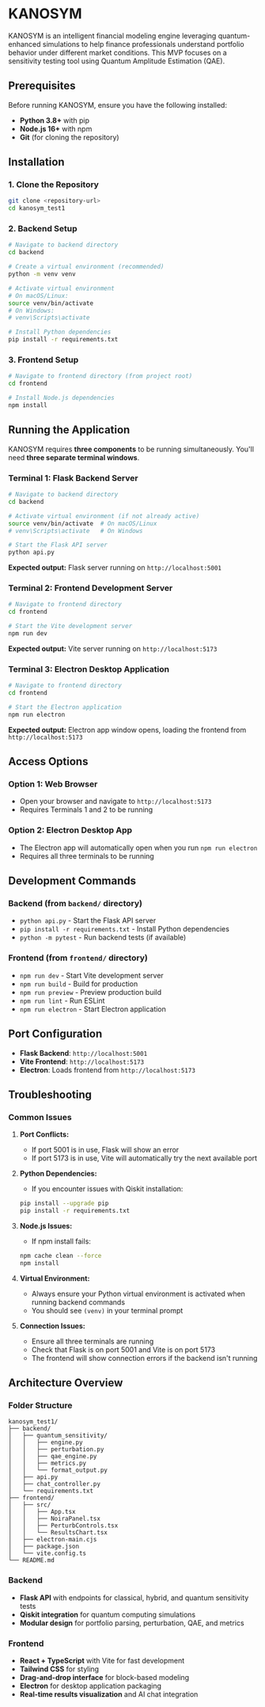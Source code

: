 # KANOSYM

KANOSYM is an intelligent financial modeling engine leveraging quantum-enhanced simulations to help finance professionals understand portfolio behavior under different market conditions. This MVP focuses on a sensitivity testing tool using Quantum Amplitude Estimation (QAE).

## Prerequisites

Before running KANOSYM, ensure you have the following installed:

- **Python 3.8+** with pip
- **Node.js 16+** with npm
- **Git** (for cloning the repository)

## Installation

### 1. Clone the Repository
```bash
git clone <repository-url>
cd kanosym_test1
```

### 2. Backend Setup
```bash
# Navigate to backend directory
cd backend

# Create a virtual environment (recommended)
python -m venv venv

# Activate virtual environment
# On macOS/Linux:
source venv/bin/activate
# On Windows:
# venv\Scripts\activate

# Install Python dependencies
pip install -r requirements.txt
```

### 3. Frontend Setup
```bash
# Navigate to frontend directory (from project root)
cd frontend

# Install Node.js dependencies
npm install
```

## Running the Application

KANOSYM requires **three components** to be running simultaneously. You'll need **three separate terminal windows**.

### Terminal 1: Flask Backend Server
```bash
# Navigate to backend directory
cd backend

# Activate virtual environment (if not already active)
source venv/bin/activate  # On macOS/Linux
# venv\Scripts\activate   # On Windows

# Start the Flask API server
python api.py
```
**Expected output:** Flask server running on `http://localhost:5001`

### Terminal 2: Frontend Development Server
```bash
# Navigate to frontend directory
cd frontend

# Start the Vite development server
npm run dev
```
**Expected output:** Vite server running on `http://localhost:5173`

### Terminal 3: Electron Desktop Application
```bash
# Navigate to frontend directory
cd frontend

# Start the Electron application
npm run electron
```
**Expected output:** Electron app window opens, loading the frontend from `http://localhost:5173`

## Access Options

### Option 1: Web Browser
- Open your browser and navigate to `http://localhost:5173`
- Requires Terminals 1 and 2 to be running

### Option 2: Electron Desktop App
- The Electron app will automatically open when you run `npm run electron`
- Requires all three terminals to be running

## Development Commands

### Backend (from `backend/` directory)
- `python api.py` - Start the Flask API server
- `pip install -r requirements.txt` - Install Python dependencies
- `python -m pytest` - Run backend tests (if available)

### Frontend (from `frontend/` directory)
- `npm run dev` - Start Vite development server
- `npm run build` - Build for production
- `npm run preview` - Preview production build
- `npm run lint` - Run ESLint
- `npm run electron` - Start Electron application

## Port Configuration

- **Flask Backend**: `http://localhost:5001`
- **Vite Frontend**: `http://localhost:5173`
- **Electron**: Loads frontend from `http://localhost:5173`

## Troubleshooting

### Common Issues

1. **Port Conflicts:** 
   - If port 5001 is in use, Flask will show an error
   - If port 5173 is in use, Vite will automatically try the next available port

2. **Python Dependencies:** 
   - If you encounter issues with Qiskit installation:
   ```bash
   pip install --upgrade pip
   pip install -r requirements.txt
   ```

3. **Node.js Issues:** 
   - If npm install fails:
   ```bash
   npm cache clean --force
   npm install
   ```

4. **Virtual Environment:** 
   - Always ensure your Python virtual environment is activated when running backend commands
   - You should see `(venv)` in your terminal prompt

5. **Connection Issues:**
   - Ensure all three terminals are running
   - Check that Flask is on port 5001 and Vite is on port 5173
   - The frontend will show connection errors if the backend isn't running

## Architecture Overview

### Folder Structure
```
kanosym_test1/
├── backend/
│   ├── quantum_sensitivity/
│   │   ├── engine.py
│   │   ├── perturbation.py
│   │   ├── qae_engine.py
│   │   ├── metrics.py
│   │   └── format_output.py
│   ├── api.py
│   ├── chat_controller.py
│   └── requirements.txt
├── frontend/
│   ├── src/
│   │   ├── App.tsx
│   │   ├── NoiraPanel.tsx
│   │   ├── PerturbControls.tsx
│   │   └── ResultsChart.tsx
│   ├── electron-main.cjs
│   ├── package.json
│   └── vite.config.ts
└── README.md
```

### Backend
- **Flask API** with endpoints for classical, hybrid, and quantum sensitivity tests
- **Qiskit integration** for quantum computing simulations
- **Modular design** for portfolio parsing, perturbation, QAE, and metrics

### Frontend
- **React + TypeScript** with Vite for fast development
- **Tailwind CSS** for styling
- **Drag-and-drop interface** for block-based modeling
- **Electron** for desktop application packaging
- **Real-time results visualization** and AI chat integration
